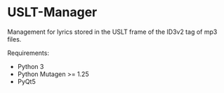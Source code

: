 # USLT-Manager
Management for lyrics stored in the USLT frame of the ID3v2 tag of mp3 files.

Requirements:
* Python 3
* Python Mutagen >= 1.25
* PyQt5

